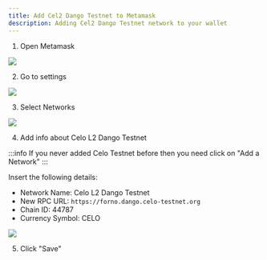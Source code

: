 ```yaml
---
title: Add Cel2 Dango Testnet to Metamask
description: Adding Cel2 Dango Testnet network to your wallet
---
```


1. Open Metamask

![](/img/doc-images/add-cel2-testnet-network-to-metamask/1.png)

2. Go to settings

![](/img/doc-images/add-cel2-testnet-network-to-metamask/2.png)

3. Select Networks

![](/img/doc-images/add-cel2-testnet-network-to-metamask/3.png)

4. Add info about Celo L2 Dango Testnet

:::info
If you never added Celo Testnet before then you need click on "Add a Network"
:::

Insert the following details:

- Network Name: Celo L2 Dango Testnet
- New RPC URL: `https://forno.dango.celo-testnet.org`
- Chain ID: 44787
- Currency Symbol: CELO

![](/img/doc-images/add-cel2-testnet-network-to-metamask/4.png)

5. Click "Save"
